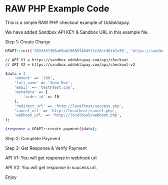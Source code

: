 # RAW PHP Example Code

This is a simple RAW PHP checkout example of Uddoktapay.


We have added Sandbox API KEY & Sandbox URL in this example file.

Step 1: Create Charge

```bash
UPAPI::init('982d381360a69d419689740d9f2e26ce36fb7a50', 'https://sandbox.uddoktapay.com/api/checkout-v2');

// API V1 = https://sandbox.uddoktapay.com/api/checkout
// API V2 = https://sandbox.uddoktapay.com/api/checkout-v2

$data = [
    'amount' => '100',
    'full_name' => 'John Doe',
    'email' => 'test@test.com',
    'metadata' => [
        'order_id' => 10
    ],
    'redirect_url' => 'http://localhost/success.php',
    'cancel_url' => 'http://localhost/cancel.php',
    'webhook_url' => 'http://localhost/webhook.php',
];

$response = UPAPI::create_payment($data);


```

Step 2: Complete Payment

Step 3: Get Response & Verify Payment



API V1: You will get response in webhook url

API V2: You will get response in success url.

Enjoy
